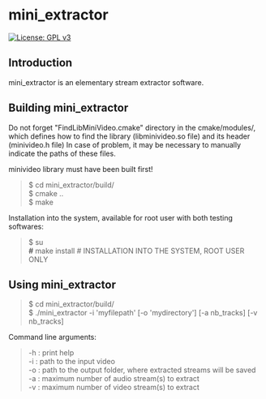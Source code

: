 mini_extractor
==============

[![License: GPL v3](https://img.shields.io/badge/license-GPL%20v3-brightgreen.svg?style=flat-square)](http://www.gnu.org/licenses/gpl-3.0)

Introduction
------------

mini_extractor is an elementary stream extractor software.


Building mini_extractor
-----------------------

Do not forget "FindLibMiniVideo.cmake" directory in the cmake/modules/, which defines
how to find the library (libminivideo.so file) and its header (minivideo.h file)
In case of problem, it may be necessary to manually indicate the paths of these files.

minivideo library must have been built first!

> $ cd mini_extractor/build/  
> $ cmake ..  
> $ make  

Installation into the system, available for root user with both testing softwares:
>  $ su  
>  **#** make install # INSTALLATION INTO THE SYSTEM, ROOT USER ONLY  


Using mini_extractor
--------------------

> $ cd mini_extractor/build/  
> $ ./mini_extractor -i 'myfilepath' [-o 'mydirectory'] [-a nb_tracks] [-v nb_tracks]  

Command line arguments:
> -h : print help  
> -i : path to the input video  
> -o : path to the output folder, where extracted streams will be saved  
> -a : maximum number of audio stream(s) to extract  
> -v : maximum number of video stream(s) to extract  
